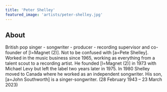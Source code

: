 ```yaml
---
title: 'Peter Shelley'
featured_image: 'artists/peter-shelley.jpg'
---
```


## About

British pop singer - songwriter - producer - recording supervisor and co-founder of [l=Magnet (2)].
Not to be confused with [a=Pete Shelley].
Worked in the music business since 1965, working as everything from a talent scout to a recording artist. He founded [l=Magnet (2)] in 1973 with Michael Levy but left the label two years later in 1975. In 1980 Shelley moved to Canada where he worked as an independent songwriter. His son, [a=John Southworth] is a singer-songwriter.
(28 February 1943 – 23 March 2023)
